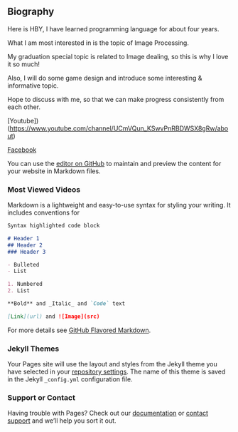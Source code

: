 ## Biography

Here is HBY, I have learned programming language for about four years. 

What I am most interested in is the topic of Image Processing. 

My graduation special topic is related to Image dealing, so this is why I love it so much! 

Also, I will do some game design and introduce some interesting & informative topic.

Hope to discuss with me, so that we can make progress consistently from each other.

[Youtube])(https://www.youtube.com/channel/UCmVQun_KSwvPnRBDWSX8gRw/about)

[Facebook](https://www.facebook.com/HBY.academic)
 
You can use the [editor on GitHub](https://github.com/hbyacademic/hbyacademic/edit/master/index.md) to maintain and preview the content for your website in Markdown files.

### Most Viewed Videos

Markdown is a lightweight and easy-to-use syntax for styling your writing. It includes conventions for

```markdown
Syntax highlighted code block

# Header 1
## Header 2
### Header 3

- Bulleted
- List

1. Numbered
2. List

**Bold** and _Italic_ and `Code` text

[Link](url) and ![Image](src)
```

For more details see [GitHub Flavored Markdown](https://guides.github.com/features/mastering-markdown/).

### Jekyll Themes

Your Pages site will use the layout and styles from the Jekyll theme you have selected in your [repository settings](https://github.com/hbyacademic/hbyacademic/settings). The name of this theme is saved in the Jekyll `_config.yml` configuration file.

### Support or Contact

Having trouble with Pages? Check out our [documentation](https://help.github.com/categories/github-pages-basics/) or [contact support](https://github.com/contact) and we’ll help you sort it out.
